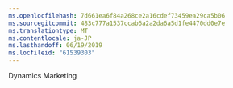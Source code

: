 ```yaml
---
ms.openlocfilehash: 7d661ea6f84a268ce2a16cdef73459ea29ca5b06
ms.sourcegitcommit: 483c777a1537ccab6a2a2da6a5d1fe4470dd0e7e
ms.translationtype: MT
ms.contentlocale: ja-JP
ms.lasthandoff: 06/19/2019
ms.locfileid: "61539303"
---
```

Dynamics Marketing